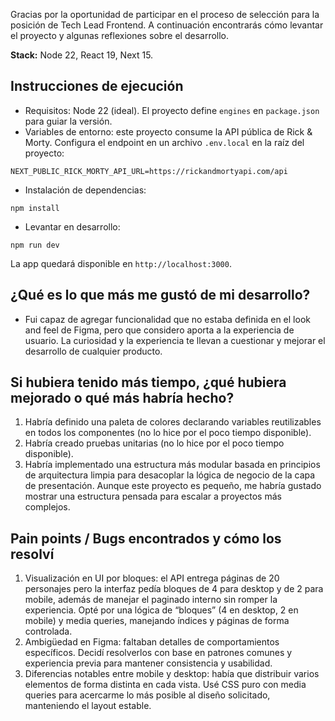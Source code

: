 Gracias por la oportunidad de participar en el proceso de selección para la posición de Tech Lead Frontend. A continuación encontrarás cómo levantar el proyecto y algunas reflexiones sobre el desarrollo.

**Stack:** Node 22, React 19, Next 15.

## Instrucciones de ejecución

- Requisitos: Node 22 (ideal). El proyecto define `engines` en `package.json` para guiar la versión.
- Variables de entorno: este proyecto consume la API pública de Rick & Morty. Configura el endpoint en un archivo `.env.local` en la raíz del proyecto:

```
NEXT_PUBLIC_RICK_MORTY_API_URL=https://rickandmortyapi.com/api
```

- Instalación de dependencias:

```
npm install
```

- Levantar en desarrollo:

```
npm run dev
```

La app quedará disponible en `http://localhost:3000`.

## ¿Qué es lo que más me gustó de mi desarrollo?

- Fui capaz de agregar funcionalidad que no estaba definida en el look and feel de Figma, pero que considero aporta a la experiencia de usuario. La curiosidad y la experiencia te llevan a cuestionar y mejorar el desarrollo de cualquier producto.

## Si hubiera tenido más tiempo, ¿qué hubiera mejorado o qué más habría hecho?

1. Habría definido una paleta de colores declarando variables reutilizables en todos los componentes (no lo hice por el poco tiempo disponible).
2. Habría creado pruebas unitarias (no lo hice por el poco tiempo disponible).
3. Habría implementado una estructura más modular basada en principios de arquitectura limpia para desacoplar la lógica de negocio de la capa de presentación. Aunque este proyecto es pequeño, me habría gustado mostrar una estructura pensada para escalar a proyectos más complejos.

## Pain points / Bugs encontrados y cómo los resolví

1. Visualización en UI por bloques: el API entrega páginas de 20 personajes pero la interfaz pedía bloques de 4 para desktop y de 2 para mobile, además de manejar el paginado interno sin romper la experiencia. Opté por una lógica de “bloques” (4 en desktop, 2 en mobile) y media queries, manejando índices y páginas de forma controlada.
2. Ambigüedad en Figma: faltaban detalles de comportamientos específicos. Decidí resolverlos con base en patrones comunes y experiencia previa para mantener consistencia y usabilidad.
3. Diferencias notables entre mobile y desktop: había que distribuir varios elementos de forma distinta en cada vista. Usé CSS puro con media queries para acercarme lo más posible al diseño solicitado, manteniendo el layout estable.
